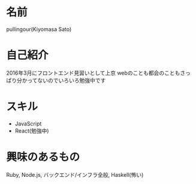 # 名前
pullingour(Kiyomasa Sato)

# 自己紹介
2016年3月にフロントエンド見習いとして上京
webのことも都会のこともさっぱり分かってないのでいろいろ勉強中です

# スキル
 - JavaScript
  - React(勉強中)

# 興味のあるもの
  Ruby, Node.js, バックエンド/インフラ全般, Haskell(怖い)
